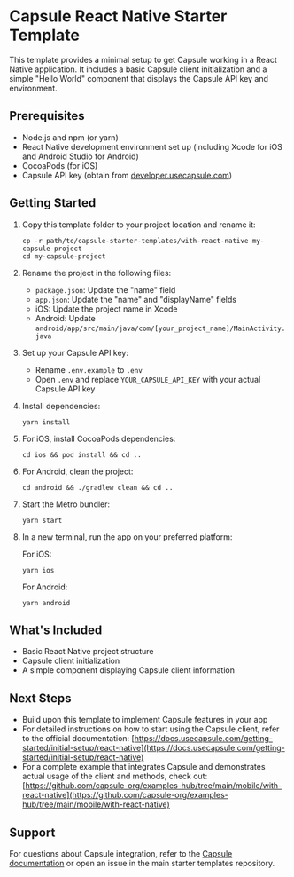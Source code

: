 # Capsule React Native Starter Template

This template provides a minimal setup to get Capsule working in a React Native application. It includes a basic Capsule client initialization and a simple "Hello World" component that displays the Capsule API key and environment.

## Prerequisites

- Node.js and npm (or yarn)
- React Native development environment set up (including Xcode for iOS and Android Studio for Android)
- CocoaPods (for iOS)
- Capsule API key (obtain from [developer.usecapsule.com](https://developer.usecapsule.com))

## Getting Started

1. Copy this template folder to your project location and rename it:

   ```
   cp -r path/to/capsule-starter-templates/with-react-native my-capsule-project
   cd my-capsule-project
   ```

2. Rename the project in the following files:

   - `package.json`: Update the "name" field
   - `app.json`: Update the "name" and "displayName" fields
   - iOS: Update the project name in Xcode
   - Android: Update `android/app/src/main/java/com/[your_project_name]/MainActivity.java`

3. Set up your Capsule API key:

   - Rename `.env.example` to `.env`
   - Open `.env` and replace `YOUR_CAPSULE_API_KEY` with your actual Capsule API key

4. Install dependencies:

   ```
   yarn install
   ```

5. For iOS, install CocoaPods dependencies:

   ```
   cd ios && pod install && cd ..
   ```

6. For Android, clean the project:

   ```
   cd android && ./gradlew clean && cd ..
   ```

7. Start the Metro bundler:

   ```
   yarn start
   ```

8. In a new terminal, run the app on your preferred platform:

   For iOS:

   ```
   yarn ios
   ```

   For Android:

   ```
   yarn android
   ```

## What's Included

- Basic React Native project structure
- Capsule client initialization
- A simple component displaying Capsule client information

## Next Steps

- Build upon this template to implement Capsule features in your app
- For detailed instructions on how to start using the Capsule client, refer to the official documentation:
  [https://docs.usecapsule.com/getting-started/initial-setup/react-native](https://docs.usecapsule.com/getting-started/initial-setup/react-native)
- For a complete example that integrates Capsule and demonstrates actual usage of the client and methods, check out:
  [https://github.com/capsule-org/examples-hub/tree/main/mobile/with-react-native](https://github.com/capsule-org/examples-hub/tree/main/mobile/with-react-native)

## Support

For questions about Capsule integration, refer to the [Capsule documentation](https://docs.usecapsule.com) or open an issue in the main starter templates repository.
